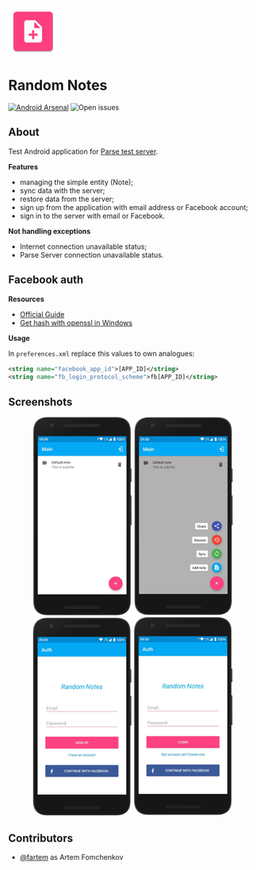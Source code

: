 <img src="media/ic_app.png" height="100px" />

Random Notes
=======================

[![Android Arsenal](https://img.shields.io/badge/Android%20Arsenal-site-brightgreen?style=flat-square)](https://android-arsenal.com/details/3/7906)
![Open issues](https://img.shields.io/github/issues-raw/fartem/parse-android-test-app.svg?color=ff534a&style=flat-square)

About
-------------------

Test Android application for [Parse test server](https://github.com/fartem/parse-test-server).

__Features__

* managing the simple entity (Note);
* sync data with the server;
* restore data from the server;
* sign up from the application with email address or Facebook account;
* sign in to the server with email or Facebook.

__Not handling exceptions__

* Internet connection unavailable status;
* Parse Server connection unavailable status.

Facebook auth
-------------------

__Resources__

* [Official Guide](https://developers.facebook.com/docs/facebook-login/android)
* [Get hash with openssl in Windows](https://github.com/magus/react-native-facebook-login/issues/297#issuecomment-433816732)

__Usage__

In `preferences.xml` replace this values to own analogues:

```xml
<string name="facebook_app_id">[APP_ID]</string>
<string name="fb_login_protocol_scheme">fb[APP_ID]</string>
```

Screenshots
-------------------

<p align="center">
  <img src="media/screenshot_01.png" width="200" />
  <img src="media/screenshot_02.png" width="200" />
  <img src="media/screenshot_03.png" width="200" />
  <img src="media/screenshot_04.png" width="200" />
</p>

Contributors
-------------------

* [@fartem](https://github.com/fartem) as Artem Fomchenkov
